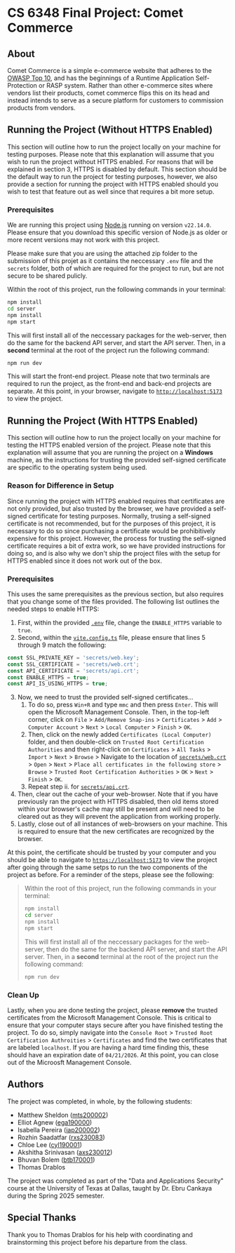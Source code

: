 # CS 6348 Final Project: Comet Commerce

## About
Comet Commerce is a simple e-commerce website that adheres to the [OWASP Top 10](https://owasp.org/Top10/), and has the beginnings of a Runtime Application Self-Protection or RASP system. Rather than other e-commerce sites where vendors list their products, comet commerce flips this on its head and instead intends to serve as a secure platform for customers to commission products from vendors.

## Running the Project (Without HTTPS Enabled)
This section will outline how to run the project locally on your machine for testing purposes. Please note that this explanation will assume that you wish to run the project without HTTPS enabled. For reasons that will be explained in section 3, HTTPS is disabled by default. This section should be the default way to run the project for testing purposes, however, we also provide a section for running the project with HTTPS enabled should you wish to test that feature out as well since that requires a bit more setup.

### Prerequisites
We are running this project using [Node.js](https://nodejs.org/en/download) running on version `v22.14.0`. Please ensure that you download this specific version of Node.js as older or more recent versions may not work with this project.

Please make sure that you are using the attached zip folder to the submission of this projet as it contains the neccessary `.env` file and the `secrets` folder, both of which are required for the project to run, but are not secure to be shared pulicly.

Within the root of this project, run the following commands in your terminal:
```cmd
npm install
cd server
npm install
npm start
```

This will first install all of the neccessary packages for the web-server, then do the same for the backend API server, and start the API server. Then, in a **second** terminal at the root of the project run the following command:
```cmd
npm run dev
```
This will start the front-end project. Please note that two terminals are required to run the project, as the front-end and back-end projects are separate. At this point, in your browser, navigate to [`http://localhost:5173`](http://localhost:5173) to view the project. 

## Running the Project (With HTTPS Enabled)
This section will outline how to run the project locally on your machine for testing the HTTPS enabled version of the project. Please note that this explanation will assume that you are running the project on a **Windows** machine, as the instructions for trusting the provided self-signed certificate are specific to the operating system being used.

### Reason for Difference in Setup
Since running the project with HTTPS enabled requires that certificates are not only provided, but also trusted by the browser, we have provided a self-signed certificate for testing purposes. Normally, trusing a self-signed certificate is not recommended, but for the purposes of this project, it is necessary to do so since purchasing a certificate would be prohibitively expensive for this project. However, the process for trusting the self-signed certificate requires a bit of extra work, so we have provided instructions for doing so, and is also why we don't ship the project files with the setup for HTTPS enabled since it does not work out of the box.

### Prerequisites
This uses the same prerequisites as the previous section, but also requires that you change some of the files provided. The following list outlines the needed steps to enable HTTPS:
1. First, within the provided [`.env`](/.env) file, change the `ENABLE_HTTPS` variable to `true`.
2. Second, within the [`vite.config.ts`](/vite.config.ts) file, please ensure that lines 5 through 9 match the following:
```ts
const SSL_PRIVATE_KEY = 'secrets/web.key';
const SSL_CERTIFICATE = 'secrets/web.crt';
const API_CERTIFICATE = 'secrets/api.crt';
const ENABLE_HTTPS = true;
const API_IS_USING_HTTPS = true;
```
3. Now, we need to trust the provided self-signed certificates...
    1. To do so, press `Win+R` and type `mmc` and then press `Enter`. This will open the Microsoft Management Console. Then, in the top-left corner, click on `File` > `Add/Remove Snap-ins` > `Certificates` > `Add` > `Computer Account` > `Next` > `Local Computer` > `Finish` > `OK`.
    2. Then, click on the newly added `Certificates (Local Computer)` folder, and then double-click on `Trusted Root Certification Authorities` and then right-click on `Certificates` > `All Tasks` > `Import` > `Next` > `Browse` > Navigate to the location of [`secrets/web.crt`](/secrets/web.crt) > `Open` > `Next` > `Place all certificates in the following store` > `Browse` > `Trusted Root Certification Authorities` > `OK` > `Next` > `Finish` > `OK`.
    3. Repeat step ii. for [`secrets/api.crt`](/secrets/api.crt).
4. Then, clear out the cache of your web-browser. Note that if you have previously ran the project with HTTPS disabled, then old items stored within your browser's cache may still be present and will need to be cleared out as they will prevent the application from working properly.
5. Lastly, close out of all instances of web-browsers on your machine. This is required to ensure that the new certificates are recognized by the browser.

At this point, the certificate should be trusted by your computer and you should be able to navigate to [`https://localhost:5173`](https://localhost:5173) to view the project after going through the same setps to run the two components of the project as before. For a reminder of the steps, please see the following:

> Within the root of this project, run the following commands in your terminal:
> ```cmd
> npm install
> cd server
> npm install
> npm start
> ```
> 
> This will first install all of the neccessary packages for the web-server, then do the same for the backend API server, and start the API server. Then, in a **second** terminal at the root of the project run the following command:
> ```cmd
> npm run dev
> ```

### Clean Up
Lastly, when you are done testing the project, please **remove** the trusted certificates from the Microsoft Management Console. This is critical to ensure that your computer stays secure after you have finished testing the project. To do so, simply navigate into the `Console Root` > `Trusted Root Certification Authroities` > `Certificates` and find the two certificates that are labeled `localhost`. If you are having a hard time finding this, these should have an expiration date of `04/21/2026`. At this point, you can close out of the Microosft Management Console. 

## Authors
The project was completed, in whole, by the following students:
- Matthew Sheldon ([mts200002](mailto:mts200002@utdallas.edu)) 
- Elliot Agnew ([ega190000](mailto:ega190000@utdallas.edu))
- Isabella Pereira ([iap200002](mailto:iap200002@utdallas.edu))
- Rozhin Saadatfar ([rxs230083](mailto:rxs230083@utdallas.edu))
- Chloe Lee ([cyl190001](mailto:cyl190001@utdallas.edu))
- Akshitha Srinivasan ([axs230012](mailto:axs230012@utdallas.edu))
- Bhuvan Bolem ([btb170001](mailto:btb170001@utdallas.edu))
- Thomas Drablos

The project was completed as part of the "Data and Applications Security" course at the University of Texas at Dallas, taught by Dr. Ebru Cankaya during the Spring 2025 semester. 

## Special Thanks
Thank you to Thomas Drablos for his help with coordinating and brainstorming this project before his departure from the class. 